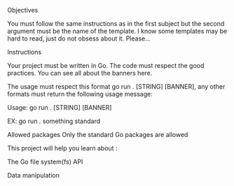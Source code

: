 Objectives

You must follow the same instructions as in the first subject but the second argument must be the name of the template. I know some templates may be hard to read, just do not obsess about it. Please...

Instructions

Your project must be written in Go.
The code must respect the good practices.
You can see all about the banners here.

The usage must respect this format go run . [STRING] [BANNER], any other formats must return the following usage message:

Usage: go run . [STRING] [BANNER]

EX: go run . something standard

Allowed packages
Only the standard Go packages are allowed

This project will help you learn about :

The Go file system(fs) API

Data manipulation
